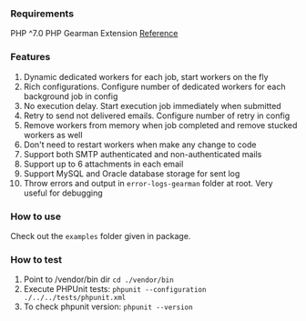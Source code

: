 ### Requirements

PHP ^7.0
PHP Gearman Extension [Reference](https://www.php.net/manual/en/book.gearman.php)

### Features

1. Dynamic dedicated workers for each job, start workers on the fly
2. Rich configurations. Configure number of dedicated workers for each background job in config
3. No execution delay. Start execution job immediately when submitted
4. Retry to send not delivered emails. Configure number of retry in config
5. Remove workers from memory when job completed and remove stucked workers as well
6. Don't need to restart workers when make any change to code
7. Support both SMTP authenticated and non-authenticated mails
8. Support up to 6 attachments in each email
9. Support MySQL and Oracle database storage for sent log
10. Throw errors and output in `error-logs-gearman` folder at root. Very useful for debugging

### How to use

Check out the `examples` folder given in package.

### How to test

1. Point to /vendor/bin dir `cd ./vendor/bin`
2. Execute PHPUnit tests: `phpunit --configuration ./../../tests/phpunit.xml`
3. To check phpunit version: `phpunit --version`
